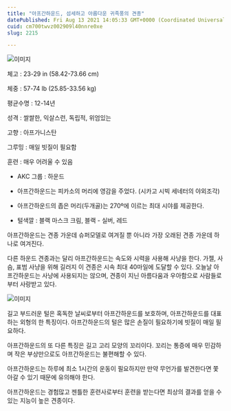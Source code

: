 ```yaml
---
title: "아프간하운드, 섬세하고 아름다운 귀족풍의 견종"
datePublished: Fri Aug 13 2021 14:05:33 GMT+0000 (Coordinated Universal Time)
cuid: cm700twvz002909l40nnre0xe
slug: 2215

---
```



![이미지](https://cdn.hashnode.com/res/hashnode/image/upload/v1739250477809/36b676a0-b8c7-4f58-bd6e-835a068b44e3.jpeg)

체고 : 23-29 in (58.42-73.66 cm)

체중 : 57-74 lb (25.85-33.56 kg)

평균수명 : 12-14년

성격 : 쌀쌀한, 익살스런, 독립적, 위엄있는

고향 : 아프가니스탄

그루밍 : 매일 빗질이 필요함

훈련 : 매우 어려울 수 있음

* AKC 그룹 : 하운드

* 아프간하운드는 피카소의 머리에 영감을 주었다. (시카고 시빅 세네터의 야외조각)

* 아프간하운드의 좁은 머리(두개골)는 270º에 이르는 최대 시야를 제공한다.

* 털색깔 : 블랙 마스크 크림, 블랙 - 실버, 레드

아프간하운드는 견종 가운데 슈퍼모델로 여겨질 뿐 아니라 가장 오래된 견종 가운데 하나로 여겨진다.

다른 하운드 견종과는 달리 아프간하운드는 속도와 시력을 사용해 사냥을 한다. 가젤, 사슴, 표범 사냥을 위해 길러지 이 견종은 시속 최대 40마일에 도달할 수 있다. 오늘날 아프간하운드는 사냥에 사용되지는 않으며, 견종이 지닌 아름다움과 우아함으로 사람들로부터 사랑받고 있다.

![이미지](https://cdn.hashnode.com/res/hashnode/image/upload/v1739250480335/d0eed56c-5fb0-4215-bae6-639e3b2cd110.jpeg)

길고 부드러운 털은 혹독한 날씨로부터 아프간하운드를 보호하며, 아프간하운드를 대표하는 외형의 한 특징이다. 아프간하운드의 털은 많은 손질이 필요하기에 빗질이 매일 필요하다.

아프간하운드의 또 다른 특징은 길고 고리 모양의 꼬리이다. 꼬리는 통증에 매우 민감하며 작은 부상만으로도 아프간하운드는 불편해할 수 있다.

아프간하운드는 하루에 최소 1시간의 운동이 필요하지만 만약 무언가를 발견한다면 쫓아갈 수 있기 때문에 유의해야 한다.

아프간하운드는 경험많고 젠틀한 훈련사로부터 훈련을 받는다면 최상의 결과를 얻을 수 있는 지능이 높은 견종이다.